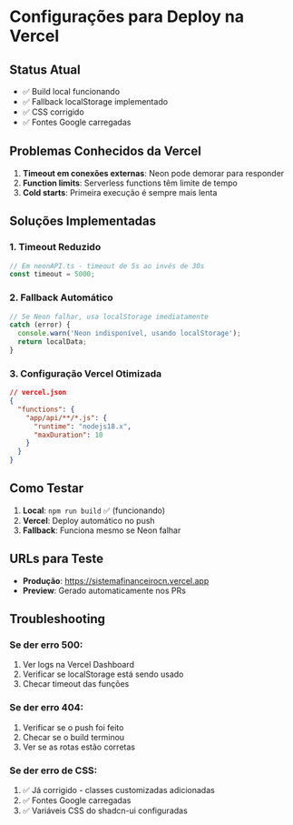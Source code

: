 # Configurações para Deploy na Vercel

## Status Atual
- ✅ Build local funcionando
- ✅ Fallback localStorage implementado
- ✅ CSS corrigido
- ✅ Fontes Google carregadas

## Problemas Conhecidos da Vercel
1. **Timeout em conexões externas**: Neon pode demorar para responder
2. **Function limits**: Serverless functions têm limite de tempo
3. **Cold starts**: Primeira execução é sempre mais lenta

## Soluções Implementadas

### 1. Timeout Reduzido
```typescript
// Em neonAPI.ts - timeout de 5s ao invés de 30s
const timeout = 5000;
```

### 2. Fallback Automático
```typescript
// Se Neon falhar, usa localStorage imediatamente
catch (error) {
  console.warn('Neon indisponível, usando localStorage');
  return localData;
}
```

### 3. Configuração Vercel Otimizada
```json
// vercel.json
{
  "functions": {
    "app/api/**/*.js": {
      "runtime": "nodejs18.x",
      "maxDuration": 10
    }
  }
}
```

## Como Testar

1. **Local**: `npm run build` ✅ (funcionando)
2. **Vercel**: Deploy automático no push
3. **Fallback**: Funciona mesmo se Neon falhar

## URLs para Teste
- **Produção**: https://sistemafinanceirocn.vercel.app
- **Preview**: Gerado automaticamente nos PRs

## Troubleshooting

### Se der erro 500:
1. Ver logs na Vercel Dashboard
2. Verificar se localStorage está sendo usado
3. Checar timeout das funções

### Se der erro 404:
1. Verificar se o push foi feito
2. Checar se o build terminou
3. Ver se as rotas estão corretas

### Se der erro de CSS:
1. ✅ Já corrigido - classes customizadas adicionadas
2. ✅ Fontes Google carregadas
3. ✅ Variáveis CSS do shadcn-ui configuradas